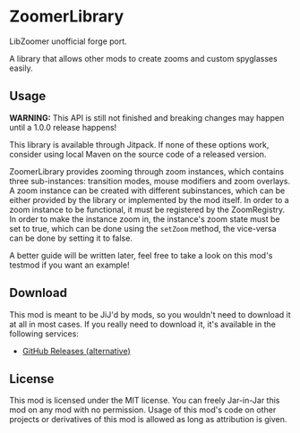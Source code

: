 # ZoomerLibrary

LibZoomer unofficial forge port.

A library that allows other mods to create zooms and custom spyglasses easily.

## Usage

**WARNING:** This API is still not finished and breaking changes may happen until a 1.0.0 release happens!

This library is available through Jitpack. If none of these options work, consider using local Maven on the source code of a released version.

ZoomerLibrary provides zooming through zoom instances, which contains three sub-instances: transition modes, mouse modifiers and zoom overlays. A zoom instance can be created with different subinstances, which can be either provided by the library or implemented by the mod itself. In order to a zoom instance to be functional, it must be registered by the ZoomRegistry. In order to make the instance zoom in, the instance's zoom state must be set to true, which can be done using the `setZoom` method, the vice-versa can be done by setting it to false.

A better guide will be written later, feel free to take a look on this mod's testmod if you want an example!

## Download

This mod is meant to be JiJ'd by mods, so you wouldn't need to download it at all in most cases. If you really need to download it, it's available in the following services:

- [GitHub Releases (alternative)](https://github.com/ThinkingStudios/ZoomerLibrary/releases)

## License

This mod is licensed under the MIT license. You can freely Jar-in-Jar this mod on any mod with no permission. Usage of this mod's code on other projects or derivatives of this mod is allowed as long as attribution is given.

